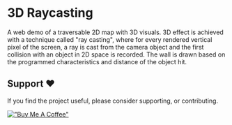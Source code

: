 # 3D Raycasting

A web demo of a traversable 2D map with 3D visuals. 3D effect is achieved with a technique called "ray casting", where for every rendered vertical pixel of the screen, a ray is cast from the camera object and the first collision with an object in 2D space is recorded. The wall is drawn based on the programmed characteristics and distance of the object hit.

## Support ❤️

If you find the project useful, please consider supporting, or contributing.

[!["Buy Me A Coffee"](https://www.buymeacoffee.com/assets/img/custom_images/orange_img.png)](https://www.buymeacoffee.com/dubniczky)
